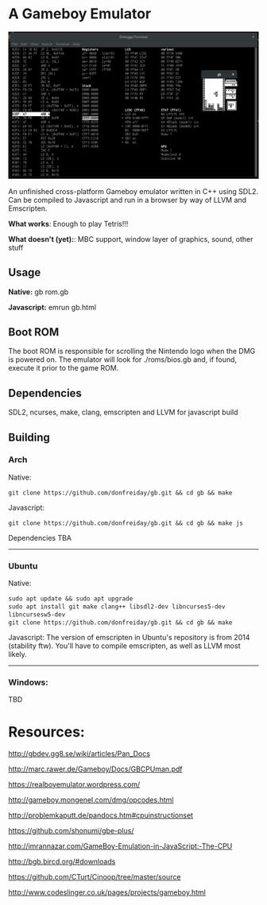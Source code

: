 # A Gameboy Emulator #

![screenshot](https://github.com/donfreiday/gb/blob/master/screenshot.png)

An unfinished cross-platform Gameboy emulator written in C++ using SDL2. Can be compiled to Javascript and run in a browser by way of LLVM and Emscripten.

**What works**: 
Enough to play Tetris!!!

**What doesn't (yet):**: 
MBC support, window layer of graphics, sound, other stuff

## Usage ##

**Native:**
gb rom.gb

**Javascript:**
emrun gb.html

## Boot ROM ##

The boot ROM is responsible for scrolling the Nintendo logo when the DMG is powered on.
The emulator will look for ./roms/bios.gb and, if found, execute it prior to the game ROM.

## Dependencies ##

SDL2, ncurses, make, clang, emscripten and LLVM for javascript build

## Building ##

### Arch ###
Native:

```shell
git clone https://github.com/donfreiday/gb.git && cd gb && make
```

Javascript:

```shell
git clone https://github.com/donfreiday/gb.git && cd gb && make js
```

Dependencies TBA

- - - -

### Ubuntu ###

Native:

```shell
sudo apt update && sudo apt upgrade
sudo apt install git make clang++ libsdl2-dev libncurses5-dev libncursesw5-dev
git clone https://github.com/donfreiday/gb.git && cd gb && make
```

Javascript:
The version of emscripten in Ubuntu's repository is from 2014 (stability ftw).
You'll have to compile emscripten, as well as LLVM most likely.

- - - -

### Windows: ###

TBD


# Resources:

<http://gbdev.gg8.se/wiki/articles/Pan_Docs>

<http://marc.rawer.de/Gameboy/Docs/GBCPUman.pdf>

<https://realboyemulator.wordpress.com/>

<http://gameboy.mongenel.com/dmg/opcodes.html>

<http://problemkaputt.de/pandocs.htm#cpuinstructionset>

<https://github.com/shonumi/gbe-plus/>

<http://imrannazar.com/GameBoy-Emulation-in-JavaScript:-The-CPU>

<http://bgb.bircd.org/#downloads>

<https://github.com/CTurt/Cinoop/tree/master/source>

<http://www.codeslinger.co.uk/pages/projects/gameboy.html>
